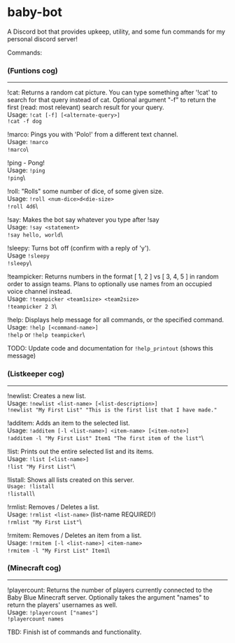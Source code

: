 # baby-bot

A Discord bot that provides upkeep, utility, and some fun commands for my personal discord server!

Commands:

### (Funtions cog)
---
!cat: Returns a random cat picture. You can type something after '!cat' to search for that query instead of cat. Optional argument "-f" to return the first (read: most relevant) search result for your query.\
Usage: `!cat [-f] [<alternate-query>]`\
`!cat -f dog`

!marco: Pings you with 'Polo!' from a different text channel.\
Usage: `!marco`\
`!marco`\

!ping - Pong!\
Usage: `!ping`\
`!ping`\

!roll: "Rolls" some number of dice, of some given size.\
Usage: `!roll <num-dice>d<die-size>`\
`!roll 4d6`\

!say: Makes the bot say whatever you type after !say\
Usage: `!say <statement>`\
`!say hello, world`\

!sleepy: Turns bot off (confirm with a reply of 'y').\
Usage `!sleepy`\
`!sleepy`\

!teampicker: Returns numbers in the format [ 1, 2 ] vs [ 3, 4, 5 ] in random order to assign teams. Plans to optionally use names from an occupied voice channel instead.\
Usage: `!teampicker <team1size> <team2size>`\
`!teampicker 2 3`\

!help: Displays help message for all commands, or the specified command.\
Usage: `!help [<command-name>]`\
`!help` or `!help teampicker`\

TODO: Update code and documentation for `!help_printout` (shows this message)

### (Listkeeper cog)
---
!newlist: Creates a new list.\
Usage: `!newlist <list-name> [<list-description>]`\
`!newlist "My First List" "This is the first list that I have made."`


!additem: Adds an item to the selected list.\
Usage: `!additem [-l <list-name>] <item-name> [<item-note>]`\
`!additem -l "My First List" Item1 "The first item of the list"`\


!list: Prints out the entire selected list and its items.\
Usage: `!list [<list-name>]`\
`!list "My First List"`\


!listall: Shows all lists created on this server.\
`Usage: !listall`\
`!listall`\


!rmlist: Removes / Deletes a list.\
Usage: `!rmlist <list-name>` (list-name REQUIRED!)\
`!rmlist "My First List"`\


!rmitem: Removes / Deletes an item from a list.\
Usage: `!rmitem [-l <list-name>] <item-name>`\
`!rmitem -l "My First List" Item1`\

### (Minecraft cog)
---
!playercount: Returns the number of players currently connected to the Baby Blue Minecraft server. Optionally takes the argument "names" to return the players' usernames as well.\
Usage: `!playercount ["names"]`\
`!playercount names`

TBD: Finish ist of commands and functionality.
